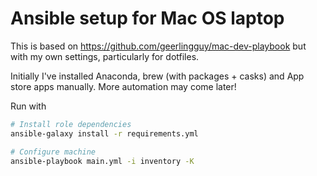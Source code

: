 # Ansible setup for Mac OS laptop

This is based on https://github.com/geerlingguy/mac-dev-playbook but with my own settings, particularly for dotfiles.

Initially I've installed Anaconda, brew (with packages + casks) and App store apps manually.
More automation may come later!

Run with
```sh
# Install role dependencies
ansible-galaxy install -r requirements.yml

# Configure machine
ansible-playbook main.yml -i inventory -K
```
